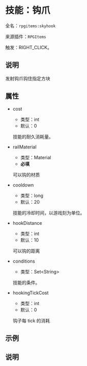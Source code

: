 # 技能：钩爪

<!-- 本文件是通过游戏内 `/rpgitem gen-wiki` 命令生成的。 -->
<!-- 请只在对应的 "beginCustomXXXX" 与 "endCustomXXXX" 间编辑。  -->
<!-- 如果您想修改技能或其属性的描述， -->
<!-- 请修改 "resources/lang/zh_CN.yml" 中对应的项。 -->

全名：`rpgitems:skyhook`

来源插件：`RPGItems`

触发：RIGHT_CLICK。

<!-- beginCustomHeader -->
<!-- endCustomHeader -->

## 说明

发射钩爪钩住指定方块
<!-- beginCustomDescription -->
<!-- endCustomDescription -->

## 属性

* cost

  * 类型：int
  * 默认：0

  技能的耐久消耗量。

* railMaterial

  * 类型：Material
  * **必填**

  可以钩的材质

* cooldown

  * 类型：long
  * 默认：20

  技能的冷却时间，以游戏刻为单位。

* hookDistance

  * 类型：int
  * 默认：10

  可以钩的距离

* conditions

  * 类型：Set&lt;String&gt;

  技能的条件。

* hookingTickCost

  * 类型：int
  * 默认：0

  钩子每 tick 的消耗

<!-- beginCustomProperties -->
<!-- endCustomProperties -->

## 示例

<!-- beginCustomExample -->
<!-- endCustomExample -->

## 说明

<!-- beginCustomNote -->
<!-- endCustomNote -->